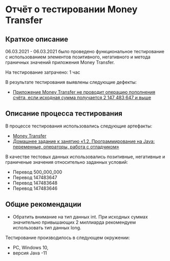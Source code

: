 # Отчёт о тестировании Money Transfer

## Краткое описание

06.03.2021 - 06.03.2021 было проведено функциональное тестирование с использованием элементов позитивного, негативного и метода граничных значений  приложения Money Transfer.

На тестирование затрачено: 1 час

В результате тестирования выявлены следующие дефекты:
* [Приложение Money Transfer не проводит операцию пополнения счёта, если исходная сумма получается 2 147 483 647 и выше](https://github.com/Kirill-51/MoneyTransfer/issues/1#issue-823583377)

## Описание процесса тестирования

В процессе тестирования использовались следующие артефакты:
* [Money Transfer](https://github.com/Kirill-51/MoneyTransfer/blob/master/src/Main.java)
* [Домашнее задание к занятию «1.2. Программирование на Java: переменные, операторы, работа с отладчиком»](https://github.com/netology-code/javaqa-homeworks/tree/master/programming)



В качестве тестовых данных использовались  позитивные, негативные и граниченые значения относительно заданных условий:
* Перевод 500_000_000    
* Перевод 147483647    
* Перевод 147483648    
* Перевод 147483646    

## Общие рекомендации
* Обратить внимание на тип данных int. При исходных суммах значительно привышающих 2 миллиарда рекомендуем использовать тип данных long.


Тестирование производилось в следующем окружении:
* PC, Windows 10,
* версия Java -11

